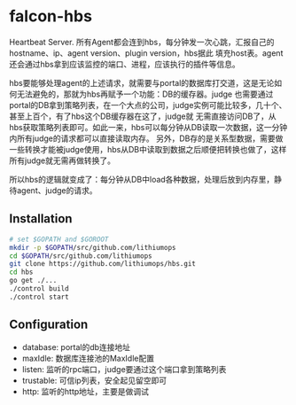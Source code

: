 falcon-hbs
==========

Heartbeat Server. 所有Agent都会连到hbs，每分钟发一次心跳，汇报自己的hostname、ip、agent version、plugin version，hbs据此
填充host表。agent还会通过hbs拿到应该监控的端口、进程，应该执行的插件等信息。

hbs要能够处理agent的上述请求，就需要与portal的数据库打交道，这是无论如何无法避免的，那就为hbs再赋予一个功能：DB的缓存器。judge
也需要通过portal的DB拿到策略列表，在一个大点的公司，judge实例可能比较多，几十个、甚至上百个，有了hbs这个DB缓存器在这了，judge就
无需直接访问DB了，从hbs获取策略列表即可。如此一来，hbs可以每分钟从DB读取一次数据，这一分钟内所有judge的请求都可以直接读取内存。
另外，DB存的是关系型数据，需要做一些转换才能被judge使用，hbs从DB中读取到数据之后顺便把转换也做了，这样所有judge就无需再做转换了。

所以hbs的逻辑就变成了：每分钟从DB中load各种数据，处理后放到内存里，静待agent、judge的请求。

## Installation

```bash
# set $GOPATH and $GOROOT
mkdir -p $GOPATH/src/github.com/lithiumops
cd $GOPATH/src/github.com/lithiumops
git clone https://github.com/lithiumops/hbs.git
cd hbs
go get ./...
./control build
./control start
```

## Configuration

- database: portal的db连接地址
- maxIdle: 数据库连接池的MaxIdle配置
- listen: 监听的rpc端口，judge要通过这个端口拿到策略列表
- trustable: 可信ip列表，安全起见留空即可
- http: 监听的http地址，主要是做调试
